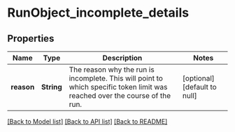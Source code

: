 # RunObject_incomplete_details
## Properties

| Name | Type | Description | Notes |
|------------ | ------------- | ------------- | -------------|
| **reason** | **String** | The reason why the run is incomplete. This will point to which specific token limit was reached over the course of the run. | [optional] [default to null] |

[[Back to Model list]](../README.md#documentation-for-models) [[Back to API list]](../README.md#documentation-for-api-endpoints) [[Back to README]](../README.md)

